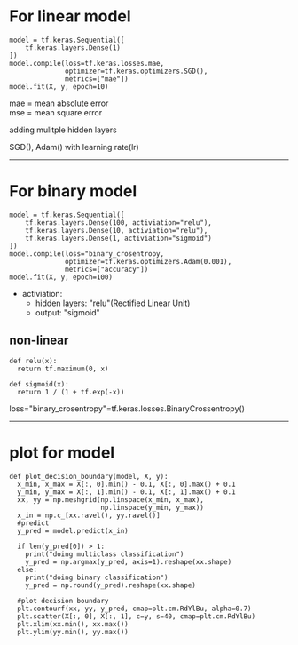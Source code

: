 # For linear model
```
model = tf.keras.Sequential([
	tf.keras.layers.Dense(1)
])
model.compile(loss=tf.keras.losses.mae,
			  optimizer=tf.keras.optimizers.SGD(),
			  metrics=["mae"])
model.fit(X, y, epoch=10)
```
mae = mean absolute error
<br />
mse = mean square error

adding mulitple hidden layers

SGD(), Adam() with learning rate(lr)

<hr>

# For binary model
```
model = tf.keras.Sequential([
	tf.keras.layers.Dense(100, activiation="relu"),
	tf.keras.layers.Dense(10, activiation="relu"),
	tf.keras.layers.Dense(1, activiation="sigmoid")
])
model.compile(loss="binary_crosentropy,
			  optimizer=tf.keras.optimizers.Adam(0.001),
			  metrics=["accuracy"])
model.fit(X, y, epoch=100)
```

* activiation: 
	* hidden layers: "relu"(Rectified Linear Unit)
	* output: "sigmoid"

## non-linear 
```
def relu(x):
  return tf.maximum(0, x)

def sigmoid(x):
  return 1 / (1 + tf.exp(-x))
```
loss="binary_crosentropy"=tf.keras.losses.BinaryCrossentropy()


<hr>

# plot for model
```
def plot_decision_boundary(model, X, y):
  x_min, x_max = X[:, 0].min() - 0.1, X[:, 0].max() + 0.1
  y_min, y_max = X[:, 1].min() - 0.1, X[:, 1].max() + 0.1
  xx, yy = np.meshgrid(np.linspace(x_min, x_max),
                       np.linspace(y_min, y_max))
  x_in = np.c_[xx.ravel(), yy.ravel()]
  #predict
  y_pred = model.predict(x_in)

  if len(y_pred[0]) > 1:
    print("doing multiclass classification")
    y_pred = np.argmax(y_pred, axis=1).reshape(xx.shape)
  else:
    print("doing binary classification")
    y_pred = np.round(y_pred).reshape(xx.shape)
  
  #plot decision boundary
  plt.contourf(xx, yy, y_pred, cmap=plt.cm.RdYlBu, alpha=0.7)
  plt.scatter(X[:, 0], X[:, 1], c=y, s=40, cmap=plt.cm.RdYlBu)
  plt.xlim(xx.min(), xx.max())
  plt.ylim(yy.min(), yy.max())
```